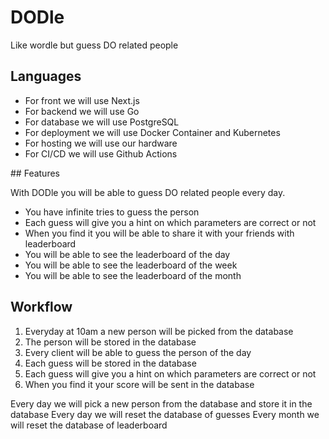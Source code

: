 # DODle
Like wordle but guess DO related people

## Languages

- For front we will use Next.js
- For backend we will use Go
- For database we will use PostgreSQL
- For deployment we will use Docker Container and Kubernetes
- For hosting we will use our hardware
- For CI/CD we will use Github Actions

## Features

With DODle you will be able to guess DO related people every day.
- You have infinite tries to guess the person
- Each guess will give you a hint on which parameters are correct or not
- When you find it you will be able to share it with your friends with leaderboard
- You will be able to see the leaderboard of the day
- You will be able to see the leaderboard of the week
- You will be able to see the leaderboard of the month

## Workflow

1. Everyday at 10am a new person will be picked from the database
2. The person will be stored in the database
3. Every client will be able to guess the person of the day
4. Each guess will be stored in the database
5. Each guess will give you a hint on which parameters are correct or not
6. When you find it your score will be sent in the database

Every day we will pick a new person from the database and store it in the database
Every day we will reset the database of guesses
Every month we will reset the database of leaderboard